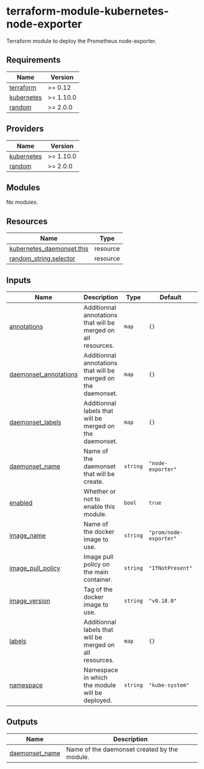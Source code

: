 # terraform-module-kubernetes-node-exporter

Terraform module to deploy the Prometheus node-exporter.

<!-- BEGINNING OF PRE-COMMIT-TERRAFORM DOCS HOOK -->
## Requirements

| Name | Version |
|------|---------|
| <a name="requirement_terraform"></a> [terraform](#requirement\_terraform) | >= 0.12 |
| <a name="requirement_kubernetes"></a> [kubernetes](#requirement\_kubernetes) | >= 1.10.0 |
| <a name="requirement_random"></a> [random](#requirement\_random) | >= 2.0.0 |

## Providers

| Name | Version |
|------|---------|
| <a name="provider_kubernetes"></a> [kubernetes](#provider\_kubernetes) | >= 1.10.0 |
| <a name="provider_random"></a> [random](#provider\_random) | >= 2.0.0 |

## Modules

No modules.

## Resources

| Name | Type |
|------|------|
| [kubernetes_daemonset.this](https://registry.terraform.io/providers/hashicorp/kubernetes/latest/docs/resources/daemonset) | resource |
| [random_string.selector](https://registry.terraform.io/providers/hashicorp/random/latest/docs/resources/string) | resource |

## Inputs

| Name | Description | Type | Default | Required |
|------|-------------|------|---------|:--------:|
| <a name="input_annotations"></a> [annotations](#input\_annotations) | Additionnal annotations that will be merged on all resources. | `map` | `{}` | no |
| <a name="input_daemonset_annotations"></a> [daemonset\_annotations](#input\_daemonset\_annotations) | Additionnal annotations that will be merged on the daemonset. | `map` | `{}` | no |
| <a name="input_daemonset_labels"></a> [daemonset\_labels](#input\_daemonset\_labels) | Additionnal labels that will be merged on the daemonset. | `map` | `{}` | no |
| <a name="input_daemonset_name"></a> [daemonset\_name](#input\_daemonset\_name) | Name of the daemonset that will be create. | `string` | `"node-exporter"` | no |
| <a name="input_enabled"></a> [enabled](#input\_enabled) | Whether or not to enable this module. | `bool` | `true` | no |
| <a name="input_image_name"></a> [image\_name](#input\_image\_name) | Name of the docker image to use. | `string` | `"prom/node-exporter"` | no |
| <a name="input_image_pull_policy"></a> [image\_pull\_policy](#input\_image\_pull\_policy) | Image pull policy on the main container. | `string` | `"IfNotPresent"` | no |
| <a name="input_image_version"></a> [image\_version](#input\_image\_version) | Tag of the docker image to use. | `string` | `"v0.18.0"` | no |
| <a name="input_labels"></a> [labels](#input\_labels) | Additionnal labels that will be merged on all resources. | `map` | `{}` | no |
| <a name="input_namespace"></a> [namespace](#input\_namespace) | Namespace in which the module will be deployed. | `string` | `"kube-system"` | no |

## Outputs

| Name | Description |
|------|-------------|
| <a name="output_daemonset_name"></a> [daemonset\_name](#output\_daemonset\_name) | Name of the daemonset created by the module. |
<!-- END OF PRE-COMMIT-TERRAFORM DOCS HOOK -->

